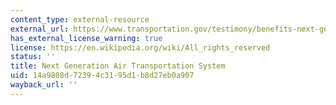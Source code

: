 ```yaml
---
content_type: external-resource
external_url: https://www.transportation.gov/testimony/benefits-next-generation-air-transportation-system
has_external_license_warning: true
license: https://en.wikipedia.org/wiki/All_rights_reserved
status: ''
title: Next Generation Air Transportation System
uid: 14a9808d-7239-4c31-95d1-b8d27eb0a907
wayback_url: ''
---
```

